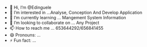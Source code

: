 - 👋 Hi, I’m @Edinguele
- 👀 I’m interested in ...Analyse, Conception And Develop Application
- 🌱 I’m currently learning ... Mangement System Information
- 💞️ I’m looking to collaborate on ... Any Project
- 📫 How to reach me ... 653644292/656841455
- 😄 Pronouns: ...
- ⚡ Fun fact: ...

<!---
Edinguele/Edinguele is a ✨ special ✨ repository because its `README.md` (this file) appears on your GitHub profile.
You can click the Preview link to take a look at your changes.
--->
